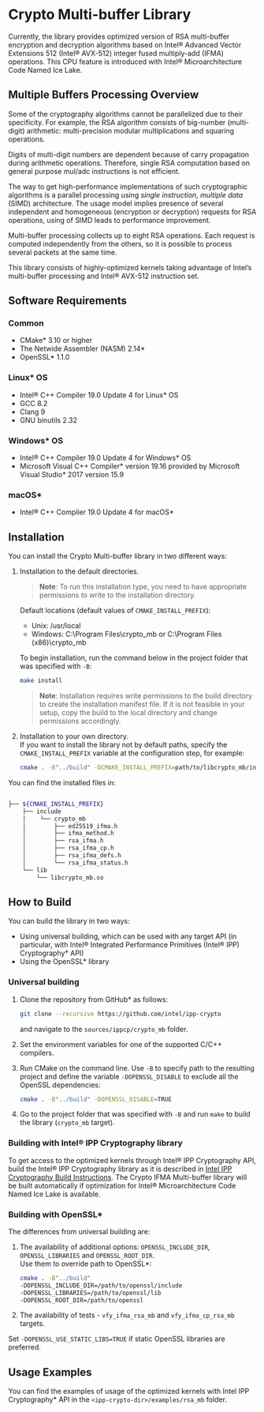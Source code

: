 # Crypto Multi-buffer Library

Currently, the library provides optimized version of RSA multi-buffer encryption and decryption algorithms based on Intel® Advanced Vector Extensions 512 (Intel® AVX-512) integer fused multiply-add (IFMA) operations. This CPU feature is introduced with Intel® Microarchitecture Code Named Ice Lake.

## Multiple Buffers Processing Overview

Some of the cryptography algorithms cannot be parallelized due to their specificity. For example, the RSA algorithm consists of big-number (multi-digit) arithmetic: multi-precision modular multiplications and squaring operations.

Digits of multi-digit numbers are dependent because of carry propagation during arithmetic operations. Therefore, single RSA computation based on general purpose mul/adc instructions is not efficient.

The way to get high-performance implementations of such cryptographic algorithms is a parallel processing using *single instruction, multiple data* (SIMD) architecture. The usage model implies presence of several independent and homogeneous (encryption or decryption) requests for RSA operations, using of SIMD leads to performance improvement.

Multi-buffer processing collects up to eight RSA operations. Each request is computed independently from the others, so it is possible to process several packets at the same time.

This library consists of highly-optimized kernels taking advantage of Intel’s multi-buffer processing and Intel® AVX-512 instruction set.

## Software Requirements

### Common

- CMake\* 3.10 or higher
- The Netwide Assembler (NASM) 2.14\*
- OpenSSL\* 1.1.0

### Linux* OS

- Intel® C++ Compiler 19.0 Update 4 for Linux\* OS
- GCC 8.2
- Clang 9
- GNU binutils 2.32

### Windows* OS

- Intel® C++ Compiler 19.0 Update 4 for Windows\* OS
- Microsoft Visual C++ Compiler\* version 19.16 provided by Microsoft Visual Studio\* 2017 version 15.9

### macOS*

- Intel® C++ Compiler 19.0 Update 4 for macOS\*

## Installation

You can install the Crypto Multi-buffer library in two different ways:
1. Installation to the default directories.  
   > **Note**: To run this installation type, you need to have appropriate permissions to write to the installation directory.

   Default locations (default values of `CMAKE_INSTALL_PREFIX`):
   - Unix:  /usr/local
   - Windows: C:\Program Files\crypto_mb or C:\Program Files (x86)\crypto_mb
   
   To begin installation, run the command below in the project folder that was specified with `-B`:
   ``` bash
   make install
   ```
   > **Note**: Installation requires write permissions to the build directory to create the installation manifest file. If it is not feasible in your setup, copy the build to the local directory and change permissions accordingly.
   
2. Installation to your own directory.  
   If you want to install the library not by default paths, specify the `CMAKE_INSTALL_PREFIX` variable at the configuration step, for example:
   ``` bash
   cmake . -B"../build" -DCMAKE_INSTALL_PREFIX=path/to/libcrypto_mb/installation
   ```

You can find the installed files in:

``` bash

├── ${CMAKE_INSTALL_PREFIX}
    ├── include
    |    └── crypto_mb
    │        ├── ed25519_ifma.h
    │        ├── ifma_method.h
    │        ├── rsa_ifma.h
    │        ├── rsa_ifma_cp.h
    │        ├── rsa_ifma_defs.h
    │        └── rsa_ifma_status.h
    └── lib
        └── libcrypto_mb.so
```

## How to Build

You can build the library in two ways:
- Using universal building, which can be used with any target API (in particular, with Intel® Integrated Performance Primitives (Intel® IPP) Cryptography\* API)
- Using the OpenSSL\* library

### Universal building

1. Clone the repository from GitHub\* as follows:

   ``` bash
   git clone --recursive https://github.com/intel/ipp-crypto
   ```
   and navigate to the `sources/ippcp/crypto_mb` folder.
2. Set the environment variables for one of the supported C/C++ compilers.
3. Run CMake on the command line. Use `-B` to specify path to the resulting project and define the variable `-DOPENSSL_DISABLE` to exclude all the OpenSSL dependencies:

   ``` bash
   cmake . -B"../build" -DOPENSSL_DISABLE=TRUE
   ```
4. Go to the project folder that was specified with `-B` and run `make` to build the library  (`crypto_mb` target).

### Building with Intel® IPP Cryptography library

To get access to the optimized kernels through Intel® IPP Cryptography API, build the Intel® IPP Cryptography library as it is described in [Intel IPP Cryptography Build Instructions](../../../BUILD.md). The Crypto IFMA Multi-buffer library will be built automatically if optimization for Intel® Microarchitecture Code Named Ice Lake is available.

### Building with OpenSSL\*

The differences from universal building are:
1. The availability of additional options: `OPENSSL_INCLUDE_DIR`, `OPENSSL_LIBRARIES` and `OPENSSL_ROOT_DIR`.  
   Use them to override path to OpenSSL\*:
   ``` bash
   cmake . -B"../build"  
   -DOPENSSL_INCLUDE_DIR=/path/to/openssl/include  
   -DOPENSSL_LIBRARIES=/path/to/openssl/lib  
   -DOPENSSL_ROOT_DIR=/path/to/openssl
   ```

2. The availability of tests - `vfy_ifma_rsa_mb` and `vfy_ifma_cp_rsa_mb` targets.

Set `-DOPENSSL_USE_STATIC_LIBS=TRUE` if static OpenSSL libraries are preferred.

## Usage Examples

You can find the examples of usage of the optimized kernels with Intel IPP Cryptography\* API in the `<ipp-crypto-dir>/examples/rsa_mb` folder.
